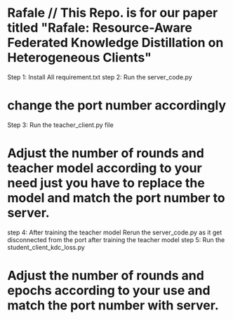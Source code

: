 # Rafale // This Repo. is for our paper titled "Rafale: Resource-Aware Federated Knowledge Distillation on Heterogeneous Clients"
Step 1: Install All requirement.txt
step 2: Run the server_code.py 
# change the port number accordingly
Step 3: Run the teacher_client.py file
# Adjust the number of rounds and teacher model according to your need just you have to replace the model and match the port number to server.
step 4: After training the teacher model Rerun the  server_code.py  as it get disconnected from the port after training the teacher model
step 5: Run the student_client_kdc_loss.py 
# Adjust the number of rounds and epochs according to your use and match the port number with server.

